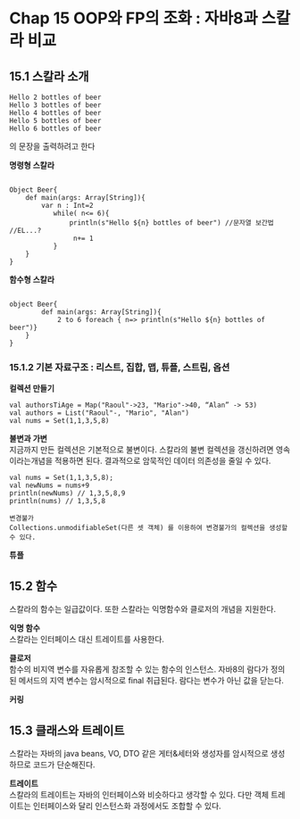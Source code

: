 # Chap 15 OOP와 FP의 조화 : 자바8과 스칼라 비교
## 15.1 스칼라 소개  
```
Hello 2 bottles of beer 
Hello 3 bottles of beer 
Hello 4 bottles of beer 
Hello 5 bottles of beer 
Hello 6 bottles of beer 
```
의 문장을 출력하려고 한다

 **명령형 스칼라** 
~~~

Object Beer{
    def main(args: Array[String]){
        var n : Int=2
           while( n<= 6){
               println(s"Hello ${n} bottles of beer") //문자열 보간법 //EL...?
                n+= 1
           }
    }
}
~~~
**함수형 스칼라**
~~~

object Beer{
        def main(args: Array[String]){
            2 to 6 foreach { n=> println(s"Hello ${n} bottles of beer")}
    }
}    
~~~
### 15.1.2 기본 자료구조 : 리스트, 집합, 맵, 튜플, 스트림, 옵션
**컬렉션 만들기**
~~~
val authorsTiAge = Map("Raoul"->23, "Mario"->40, “Alan” -> 53)
val authors = List("Raoul"-, "Mario", "Alan")
val nums = Set(1,1,3,5,8)
~~~

**불변과 가변**  
지금까지 만든 컬렉션은 기본적으로 불변이다. 스칼라의 불변 컬렉션을 갱신하려면 영속이라는개념을 적용하면 된다. 결과적으로 암묵적인 데이터 의존성을 줄일 수 있다.  
~~~
val nums = Set(1,1,3,5,8);
val newNums = nums+9
println(newNums) // 1,3,5,8,9
println(nums) // 1,3,5,8
~~~
```
변경불가
Collections.unmodifiableSet(다른 셋 객체) 를 이용하여 변경불가의 컬렉션을 생성할 수 있다. 
```

**튜플**

## 15.2 함수 
스칼라의 함수는 일급값이다. 또한 스칼라는 익명함수와 클로저의 개념을 지원한다.

**익명 함수**  
스칼라는 인터페이스 대신 트레이트를 사용한다.  

**클로저**  
함수의 비지역 변수를 자유롭게 참조할 수 있는 함수의 인스턴스. 자바8의 람다가 정의된 메서드의 지역 변수는 암시적으로 final 취급된다. 람다는 변수가 아닌 값을 닫는다.  

**커링**  

## 15.3 클래스와 트레이트  
스칼라는 자바의 java beans, VO, DTO 같은 게터&세터와 생성자를 암시적으로 생성하므로 코드가 단순해진다.  

**트레이트**  
스칼라의 트레이트는 자바의 인터페이스와 비슷하다고 생각할 수 있다. 다만 객체 트레이트는 인터페이스와 달리 인스턴스화 과정에서도 조합할 수 있다.

